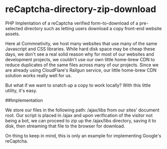 # reCaptcha-directory-zip-download
PHP Implentation of a reCaptcha verified form-to-download of a pre-selected directory such as letting users download a copy front-end website assets.

Here at Commnetivity, we host many websites that use many of the same Javascript and CSS libraries. While hard disk space may
be cheap these days, we don't see a real solid reason why for most of our websites and development projects, we couldn't use
our own little home-brew CDN to reduce duplicates of the same files across many of our projects. Since we are already using
CloudFlare's Railgun service, our little home-brew CDN solution works really well for us.

But what if we want to snatch up a copy to work locally? With this little utility, it's easy.

##Implementation

We store our files in the following path: /ajax/libs from our sites' document root. Our script is placed in /ajax and upon
verification of the visitor not being a bot, we can proceed to zip up the /ajax/libs directory, saving it to disk, then streaming that file to the browser for download.

On thing to keep in mind, this is only an example for implementing Google's reCaptcha.
